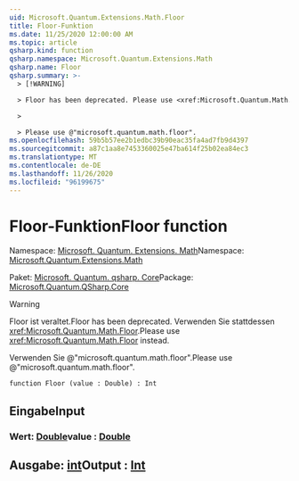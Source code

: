 ```yaml
---
uid: Microsoft.Quantum.Extensions.Math.Floor
title: Floor-Funktion
ms.date: 11/25/2020 12:00:00 AM
ms.topic: article
qsharp.kind: function
qsharp.namespace: Microsoft.Quantum.Extensions.Math
qsharp.name: Floor
qsharp.summary: >-
  > [!WARNING]

  > Floor has been deprecated. Please use <xref:Microsoft.Quantum.Math.Floor> instead.

  >

  > Please use @"microsoft.quantum.math.floor".
ms.openlocfilehash: 59b5b57ee2b1edbc39b90eac35fa4ad7fb9d4397
ms.sourcegitcommit: a87c1aa8e7453360025e47ba614f25b02ea84ec3
ms.translationtype: MT
ms.contentlocale: de-DE
ms.lasthandoff: 11/26/2020
ms.locfileid: "96199675"
---
```

# <a name="floor-function"></a><span data-ttu-id="20c66-102">Floor-Funktion</span><span class="sxs-lookup"><span data-stu-id="20c66-102">Floor function</span></span>

<span data-ttu-id="20c66-103">Namespace: [Microsoft. Quantum. Extensions. Math](xref:Microsoft.Quantum.Extensions.Math)</span><span class="sxs-lookup"><span data-stu-id="20c66-103">Namespace: [Microsoft.Quantum.Extensions.Math](xref:Microsoft.Quantum.Extensions.Math)</span></span>

<span data-ttu-id="20c66-104">Paket: [Microsoft. Quantum. qsharp. Core](https://nuget.org/packages/Microsoft.Quantum.QSharp.Core)</span><span class="sxs-lookup"><span data-stu-id="20c66-104">Package: [Microsoft.Quantum.QSharp.Core](https://nuget.org/packages/Microsoft.Quantum.QSharp.Core)</span></span>


> [!WARNING]
> <span data-ttu-id="20c66-105">Floor ist veraltet.</span><span class="sxs-lookup"><span data-stu-id="20c66-105">Floor has been deprecated.</span></span> <span data-ttu-id="20c66-106">Verwenden Sie stattdessen <xref:Microsoft.Quantum.Math.Floor>.</span><span class="sxs-lookup"><span data-stu-id="20c66-106">Please use <xref:Microsoft.Quantum.Math.Floor> instead.</span></span>
>
> <span data-ttu-id="20c66-107">Verwenden Sie @"microsoft.quantum.math.floor".</span><span class="sxs-lookup"><span data-stu-id="20c66-107">Please use @"microsoft.quantum.math.floor".</span></span>



```qsharp
function Floor (value : Double) : Int
```


## <a name="input"></a><span data-ttu-id="20c66-108">Eingabe</span><span class="sxs-lookup"><span data-stu-id="20c66-108">Input</span></span>

### <a name="value--double"></a><span data-ttu-id="20c66-109">Wert: [Double](xref:microsoft.quantum.lang-ref.double)</span><span class="sxs-lookup"><span data-stu-id="20c66-109">value : [Double](xref:microsoft.quantum.lang-ref.double)</span></span>





## <a name="output--int"></a><span data-ttu-id="20c66-110">Ausgabe: [int](xref:microsoft.quantum.lang-ref.int)</span><span class="sxs-lookup"><span data-stu-id="20c66-110">Output : [Int](xref:microsoft.quantum.lang-ref.int)</span></span>

